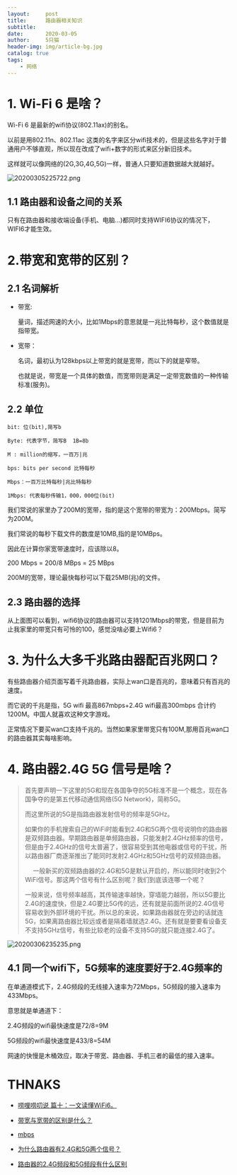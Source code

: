 ```yaml
---
layout:     post
title:      路由器相关知识
subtitle:   
date:       2020-03-05
author:     5只猫
header-img: img/article-bg.jpg
catalog: true
tags:
    - 网络
---
```



# 1. Wi-Fi 6 是啥？

Wi-Fi 6 是最新的wifi协议(802.11ax)的别名。

以前是用802.11n、802.11ac 这类的名字来区分wifi技术的，但是这些名字对于普通用户不够直观，所以现在改成了wifi+数字的形式来区分新旧技术。

这样就可以像网络的(2G,3G,4G,5G)一样，普通人只要知道数据越大就越好。

![20200305225722.png](http://qny.smartcoder.club/bed/20200305225722.png)

## 1.1 路由器和设备之间的关系

只有在路由器和接收端设备(手机、电脑...)都同时支持WIFI6协议的情况下，WIFI6才能生效。


# 2.带宽和宽带的区别？

## 2.1 名词解析

- 带宽:
    
    量词，描述网速的大小，比如1Mbps的意思就是一兆比特每秒，这个数值就是指带宽。

- 宽带：

    名词，最初认为128kbps以上带宽的就是宽带，而以下的就是窄带。

    也就是说，带宽是一个具体的数值，而宽带则是满足一定带宽数值的一种传输标准(服务)。


## 2.2 单位
    bit: 位(bit),简写b

    Byte: 代表字节，简写B  1B=8b 

    M : million的缩写，一百万|兆
    
    bps: bits per second 比特每秒

    Mbps：一百万比特每秒|兆比特每秒
    
    1Mbps: 代表每秒传输1，000，000位(bit)

我们常说的家里办了200M的宽带，指的是这个宽带的带宽为：200Mbps。简写为200M。

我们常说的每秒下载文件的数度是10MB,指的是10MBps。

因此在计算你家宽带速度时，应该除以8。

200 Mbps = 200/8 MBps = 25 MBps

200M的宽带，理论最快每秒可以下载25MB(兆)的文件。

## 2.3 路由器的选择

从上面图可以看到，wifi6协议的路由器可以支持1201Mbps的带宽，但是目前为止我家里的带宽只有可怜的100，感觉没啥必要上Wifi6？


# 3. 为什么大多千兆路由器配百兆网口？

有些路由器介绍页面写着千兆路由器，实际上wan口是百兆的，意味着只有百兆的速度。

而它说的千兆是指，5G wifi 最高867mbps+2.4G wifi最高300mbps 合计约1200M。中国人就喜欢这种文字游戏。

正常情况下要买wan口支持千兆的。当然如果家里带宽只有100M,那用百兆wan口的路由器其实每啥影响。


# 4. 路由器2.4G 5G 信号是啥？

> 首先要声明一下这里的5G和现在各国争夺的5G标准不是一个概念，现在各国争夺的是第五代移动通信网络(5G Network)，简称5G。
> 
> 而这里所说的5G是指路由器发射信号的频率是5GHz。
> 
> 如果你的手机搜索自己的WiFi时能看到2.4G和5G两个信号说明你的路由器是双频路由器。早期路由器是单频路由器，只能发射2.4GHz频率的信号，但是由于2.4GHz的信号太普遍了，很容易受到其他电器或信号的干扰，所以路由器厂商逐渐推出了能同时发射2.4GHz和5GHz信号的双频路由器。
>
> 
>一般新买的双频路由器的2.4G和5G是默认开启的，所以能同时收到2个WiFi信号。那这两个信号有什么区别呢？我们到底该连哪一个呢？
> 
> 一般来说，信号频率越高，其传输速率越快，穿墙能力越弱，所以5G要比2.4G的速度快，但是2.4G要比5G传的远，还有就是前面所说的2.4G信号容易收到外部环境的干扰。所以总的来说，如果路由器就在旁边的话就连5G，如果离路由器比较远或者是隔着墙就选2.4G。还有就是要要看设备支不支持5GHz信号，有些比较老的设备不支持5G的就只能连接2.4G了。


![20200306235235.png](http://qny.smartcoder.club/bed/20200306235235.png)

## 4.1 同一个wifi下，5G频率的速度要好于2.4G频率的

在单通道模式下，2.4G频段的无线接入速率为72Mbps，5G频段的接入速率为433Mbps。

意思就是单通道下：

2.4G频段的wifi最快速度是72/8=9M

5G频段的wifi最快速度是433/8=54M

网速的快慢是木桶效应，取决于带宽、路由器、手机三者的最低的接入速率。




# THNAKS

- [唠哩唠叨说 篇十：一文读懂WiFi6。](https://post.smzdm.com/p/apzkz8r7/)

- [带宽与宽带的区别是什么？](https://blog.csdn.net/weixin_42724467/article/details/90263884)

- [mbps](https://baike.baidu.com/item/mbps/9022591?fr=aladdin)

- [为什么路由器有2.4G和5G两个信号？
](https://www.jianshu.com/p/3236b1c6ac2b)

- [路由器的2.4G频段和5G频段有什么区别](https://zhidao.baidu.com/question/874533124404519652.html)